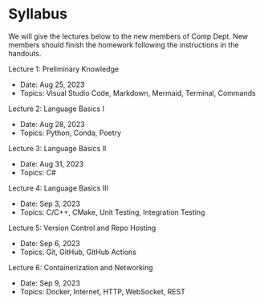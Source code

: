 # Syllabus

We will give the lectures below to the new members of Comp Dept. New members should finish the homework following the instructions in the handouts.

Lecture 1: Preliminary Knowledge

- Date: Aug 25, 2023
- Topics: Visual Studio Code, Markdown, Mermaid, Terminal, Commands

Lecture 2: Language Basics I

- Date: Aug 28, 2023
- Topics: Python, Conda, Poetry

Lecture 3: Language Basics II

- Date: Aug 31, 2023
- Topics: C#

Lecture 4: Language Basics III

- Date: Sep 3, 2023
- Topics: C/C++, CMake, Unit Testing, Integration Testing

Lecture 5: Version Control and Repo Hosting

- Date: Sep 6, 2023
- Topics: Git, GitHub, GitHub Actions

Lecture 6: Containerization and Networking

- Date: Sep 9, 2023
- Topics: Docker, Internet, HTTP, WebSocket, REST
